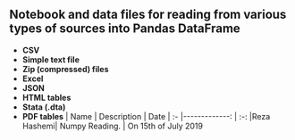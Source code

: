 ## Notebook and data files for reading from various types of sources into Pandas DataFrame

* **CSV**
* **Simple text file**
* **Zip (compressed) files**
* **Excel**
* **JSON**
* **HTML tables**
* **Stata (.dta)**
* **PDF tables**
| Name | Description | Date
| :- |-------------: | :-:
|Reza Hashemi| Numpy Reading.  | On 15th of July 2019
